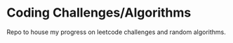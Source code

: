 # Coding Challenges/Algorithms

Repo to house my progress on leetcode challenges and random algorithms.
